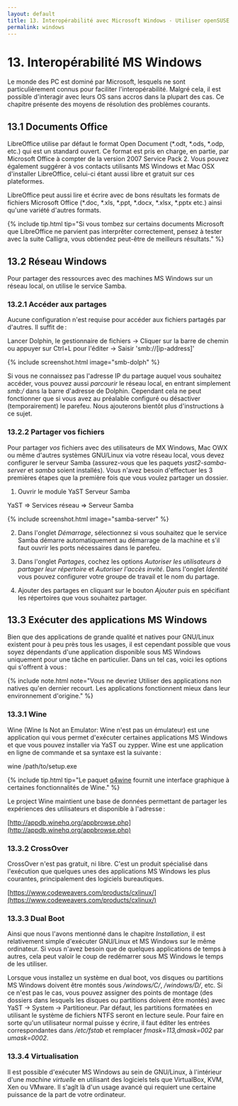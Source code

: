 ```yaml
---
layout: default
title: 13. Interopérabilité avec Microsoft Windows - Utiliser openSUSE dans un réseau Windows, gestion de documents et exécution d'applications Windows
permalink: windows
---
```


# 13. Interopérabilité MS Windows

Le monde des PC est dominé par Microsoft, lesquels ne sont particulièrement connus pour faciliter l'interopérabilité. Malgré cela, il est possible d'interagir avec leurs OS sans accros dans la plupart des cas. Ce chapitre présente des moyens de résolution des problèmes courants.

## 13.1 Documents Office

LibreOffice utilise par défaut le format Open Document (\*.odt, \*.ods, \*.odp, etc.) qui est un standard ouvert. Ce format est pris en charge, en partie, par Microsoft Office à compter de la version 2007 Service Pack 2. Vous pouvez également suggérer à vos contacts utilisants MS Windows et Mac OSX d'installer LibreOffice, celui-ci étant aussi libre et gratuit sur ces plateformes.

LibreOffice peut aussi lire et écrire avec de bons résultats les formats de fichiers Microsoft Office (\*.doc, \*.xls, \*.ppt, \*.docx, \*.xlsx, \*.pptx etc.) ainsi qu'une variété d'autres formats.

{% include tip.html tip="Si vous tombez sur certains documents Microsoft que LibreOffice ne parvient pas interprêter correctement, pensez à tester avec la suite Calligra, vous obtiendez peut-être de meilleurs résultats." %}

## 13.2 Réseau Windows

Pour partager des ressources avec des machines MS Windows sur un réseau local, on utilise le service Samba.

### 13.2.1 Accéder aux partages

Aucune configuration n'est requise pour accéder aux fichiers partagés par d'autres. Il suffit de :

<div class="path">Lancer Dolphin, le gestionnaire de fichiers → Cliquer sur la barre de chemin ou appuyer sur Ctrl+L pour l'éditer → Saisir 'smb://[ip-address]'</div><p></p>

{% include screenshot.html image="smb-dolph" %}

Si vous ne connaissez pas l'adresse IP du partage auquel vous souhaitez accéder, vous pouvez aussi *parcourir* le réseau local, en entrant simplement *smb:/* dans la barre d'adresse de Dolphin. Cependant cela ne peut fonctionner que si vous avez au préalable configuré ou désactiver (temporairement) le parefeu. Nous ajouterons bientôt plus d'instructions à ce sujet.

### 13.2.2 Partager vos fichiers

Pour partager *vos* fichiers avec des utilisateurs de MX Windows, Mac OWX ou même d'autres systèmes GNU/Linux via votre réseau local, vous devez configurer le serveur Samba (assurez-vous que les paquets *yast2-samba-server* et *samba* soient installés). Vous n'avez besoin d'effectuer les 3 premières étapes que la première fois que vous voulez partager un dossier.

1) Ouvrir le module YaST Serveur Samba

<div class="path">YaST =&gt; Services réseau  =&gt; Serveur Samba</div><p></p>

{% include screenshot.html image="samba-server" %}

2) Dans l'onglet *Démarrage*, sélectionnez si vous souhaitez que le service Samba démarre automatiquement au démarrage de la machine et s'il faut ouvrir les ports nécessaires dans le parefeu.

3) Dans l'onglet *Partages*, cochez les options *Autoriser les utilisateurs à partager leur répertoire* et *Autoriser l'accès invité*. Dans l'onglet *Identité* vous pouvez configurer votre groupe de travail et le nom du partage.

4) Ajouter des partages en cliquant sur le bouton *Ajouter* puis en spécifiant les répertoires que vous souhaitez partager.

## 13.3 Exécuter des applications MS Windows

Bien que des applications de grande qualité et natives pour GNU/Linux existent pour à peu près tous les usages, il est cependant possible que vous soyez dépendants d'une application disponible sous MS Windows uniquement pour une tâche en particulier. Dans un tel cas, voici les options qui s'offrent à vous :

{% include note.html note="Vous ne devriez Utiliser des applications non natives qu'en dernier recourt. Les applications fonctionnent mieux dans leur environnement d'origine." %}

### 13.3.1 Wine

Wine (Wine Is Not an Emulator: Wine n'est pas un émulateur) est une application qui vous permet d'exécuter certaines applications MS Windows et que vous pouvez installer via YaST ou zypper. Wine est une application en ligne de commande et sa syntaxe est la suivante :

<div class="cl">wine /path/to/setup.exe</div><p></p>

{% include tip.html tip="Le paquet [q4wine](http://sourceforge.net/projects/q4wine/) fournit une interface graphique à certaines fonctionnalités de Wine." %}

Le project Wine maintient une base de données permettant de partager les expériences des utilisateurs et disponible à l'adresse :

[http://appdb.winehq.org/appbrowse.php](http://appdb.winehq.org/appbrowse.php)

### 13.3.2 CrossOver

CrossOver n'est pas gratuit, ni libre. C'est un produit spécialisé dans l'exécution que quelques unes des applications MS Windows les plus courantes, principalement des logiciels bureautiques.

[https://www.codeweavers.com/products/cxlinux/](https://www.codeweavers.com/products/cxlinux/)

### 13.3.3 Dual Boot

Ainsi que nous l'avons mentionné dans le chapitre *Installation*, il est relativement simple d'exécuter GNU/Linux et MS Windows sur le même ordinateur. Si vous n'avez besoin que de quelques applications de temps à autres, cela peut valoir le coup de redémarrer sous MS Windows le temps de les utiliser.

Lorsque vous installez un système en dual boot, vos disques ou partitions MS Windows doivent être montés sous */windows/C/*, */windows/D/*, etc. Si ce n'est pas le cas, vous pouvez assigner des points de montage (des dossiers dans lesquels les disques ou partitions doivent être montés) avec YaST → System → Partitioneur. Par défaut, les partitions formatées en utilisant le système de fichiers NTFS seront en lecture seule. Pour faire en sorte qu'un utilisateur normal puisse y écrire, il faut éditer les entrées correspondantes dans */etc/fstab* et remplacer *fmask=113,dmask=002* par *umask=0002*.

### 13.3.4 Virtualisation

Il est possible d'exécuter MS Windows au sein de GNU/Linux, à l'intérieur d'une *machine virtuelle* en utilisant des logiciels tels que VirtualBox, KVM, Xen ou VMware. Il s'agît là d'un usage avancé qui requiert une certaine puissance de la part de votre ordinateur.
